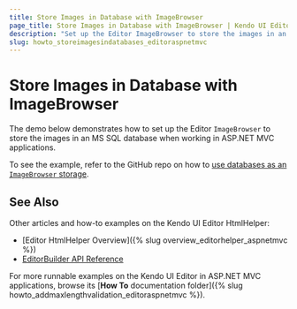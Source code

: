 ```yaml
---
title: Store Images in Database with ImageBrowser
page_title: Store Images in Database with ImageBrowser | Kendo UI Editor HtmlHelper
description: "Set up the Editor ImageBrowser to store the images in an MS SQL database in ASP.NET MVC applications."
slug: howto_storeimagesindatabases_editoraspnetmvc
---
```


# Store Images in Database with ImageBrowser

The demo below demonstrates how to set up the Editor `ImageBrowser` to store the images in an MS SQL database when working in ASP.NET MVC applications.

To see the example, refer to the GitHub repo on how to [use databases as an `ImageBrowser` storage](https://github.com/telerik/ui-for-aspnet-mvc-examples/tree/master/editor/database-image-browser).

## See Also

Other articles and how-to examples on the Kendo UI Editor HtmlHelper:

* [Editor HtmlHelper Overview]({% slug overview_editorhelper_aspnetmvc %})
* [EditorBuilder API Reference](/api/Kendo.Mvc.UI.Fluent/EditorBuilder)

For more runnable examples on the Kendo UI Editor in ASP.NET MVC applications, browse its [**How To** documentation folder]({% slug howto_addmaxlengthvalidation_editoraspnetmvc %}).
